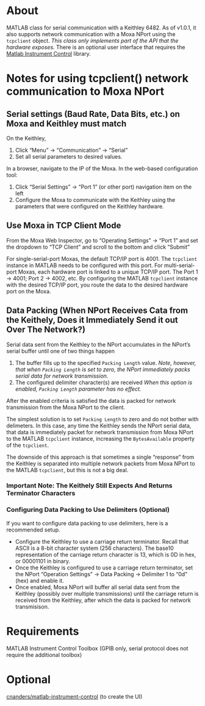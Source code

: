 # About

MATLAB class for serial communication with a Keithley 6482.  As of v1.0.1, it also supports network communication with a Moxa NPort using the `tcpclient` object.  *This class only implements part of the API that the hardware exposes.* There is an optional user interface that requires the [Matlab Instrument Control](https://github.com/cnanders/matlab-instrument-control) library.  

# Notes for using tcpclient() network communication to Moxa NPort


## Serial settings (Baud Rate, Data Bits, etc.) on Moxa and Keithley must match

On the Keithley, 

1. Click “Menu” -> “Communication” -> “Serial”  
2. Set all serial parameters to desired values.  

In a browser, navigate to the IP of the Moxa.  In the web-based configuration tool:

1. Click “Serial Settings” -> “Port 1” (or other port) navigation item on the left
2. Configure the Moxa to communicate with the Keithley using the parameters that were configured on the Keithley hardware.


## Use Moxa in TCP Client Mode

From the Moxa Web Inspector, go to “Operating Settings” -> “Port 1” and set the dropdown to “TCP Client” and scroll to the bottom and click “Submit”

For single-serial-port Moxas, the default TCP/IP port is 4001.  The `tcpclient` instance in MATLAB needs to be configured with this port.  For multi-serial-port Moxas, each hardware port is linked to a unique TCP/IP port.  The Port 1 -> 4001; Port 2 -> 4002, etc.  By configuring the MATLAB `tcpclient` instance with the desired TCP/IP port, you route the data to the desired hardware port on the Moxa.

## Data Packing (When NPort Receives Cata from the Keithely, Does it Immediately Send it out Over The Network?)

Serial data sent from the Keithley to the NPort accumulates in the NPort’s serial buffer until one of two things happen

1. The buffer fills up to the specified `Packing Length` value.  *Note, however, that when `Packing Length` is set to zero, the NPort immediately packs serial data for network transmission.*
2. The configured delimiter character(s) are received *When this option is enabled, `Packing Length` parameter has no effect.*


After the enabled criteria is satisfied the data is packed for network transmission from the Moxa NPort to the client. 

The simplest solution is to set `Packing Length` to zero and do not bother with delimeters.  In this case, any time the Keithley sends the NPort serial data, that data is immediately packet for network transmission from Moxa NPort to the MATLAB `tcpclient` instance, increasing the `BytesAvailable` property of the `tcpclient`.  

The downside of this approach is that sometimes a single “response” from the Keithley is separated into multiple network packets from Moxa NPort to the MATLAB `tcpclient`, but this is not a big deal.

### Important Note: The Keithely Still Expects And Returns Terminator Characters

### Configuring Data Packing to Use Delimiters (Optional)

If you want to configure data packing to use delimiters, here is a recommended setup. 
- Configure the Keithley to use a carriage return terminator. Recall that ASCII is a 8-bit character system (256 characters).  The base10 representation of the carriage return character is 13, which is 0D in hex, or 00001101 in binary.  
- Once the Keithley is configured to use a carriage return terminator, set the NPort “Operation Settings” -> Data Packing -> Delimiter 1 to “0d” (hex) and enable it.  
- Once enabled, Moxa NPort will buffer all serial data sent from the Keithley (possibly over multiple transmissions) until the carriage return is received from the Keithley, after which the data is packed for network transmisison. 

# Requirements

MATLAB Instrument Control Toolbox (GPIB only, serial protocol does not require the additional toolbox)

# Optional

[cnanders/matlab-instrument-control](https://github.com/cnanders/matlab-instrument-control) (to create the UI)